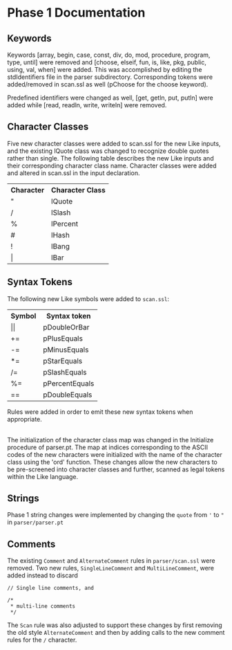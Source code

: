 # Phase 1 Documentation

## Keywords

Keywords [array, begin, case, const, div, do, mod, procedure, program, type, until] were removed and [choose, elseif, fun, is, like, pkg, public, using, val, when] were added. This was accomplished by editing the stdIdentifiers file in the parser subdirectory. Corresponding tokens were added/removed in scan.ssl as well (pChoose for the choose keyword).

Predefined identifiers were changed as well, [get, getln, put, putln] were added while [read, readln, write, writeln] were removed.

## Character Classes

Five new character classes were added to scan.ssl for the new Like inputs, and the existing lQuote class was changed to recognize double quotes rather than single. The following table describes the new Like inputs and their corresponding character class name. Character classes were added and altered in scan.ssl in the input declaration. 
<table>
<tr>
<th>Character</th>
<th>Character Class</th>
</tr>

<tr>
<td>"</td>
<td>lQuote</td>
</tr>

<tr>
<td>/</td>
<td>lSlash</td>
</tr>

<tr>
<td>%</td>
<td>lPercent</td>
</tr>

<tr>
<td>#</td>
<td>lHash</td>
</tr>

<tr>
<td>!</td>
<td>lBang</td>
</tr>

<tr>
<td>|</td>
<td>lBar</td>
</tr>
</table>

## Syntax Tokens
The following new Like symbols were added to `scan.ssl`:
<table>
<tr>
<th>Symbol</th>
<th>Syntax token</th>
</tr>

<tr>
<td>||</td>
<td>pDoubleOrBar</td>
</tr>

<tr>
<td>+=</td>
<td>pPlusEquals</td>
</tr>

<tr>
<td>-=</td>
<td>pMinusEquals</td>
</tr>

<tr>
<td>*=</td>
<td>pStarEquals</td>
</tr>

<tr>
<td>/=</td>
<td>pSlashEquals</td>
</tr>

<tr>
<td>%=</td>
<td>pPercentEquals</td>
</tr>

<tr>
<td>==</td>
<td>pDoubleEquals</td>
</tr>
</table>
Rules were added in order to emit these new syntax tokens when appropriate.
<br>
<br>

The initialization of the character class map was changed in the Initialize procedure of parser.pt. The map at indices corresponding to the ASCII codes of the new characters were initialized with the name of the character class using the 'ord' function. These changes allow the new characters to be pre-screened into character classes and further, scanned as legal tokens within the Like language. 

## Strings

Phase 1 string changes were implemented by changing the `quote` from `'` to `"` in `parser/parser.pt`

## Comments

The existing `Comment` and `AlternateComment` rules in `parser/scan.ssl` were removed. Two new rules, `SingleLineComment` and `MultiLineComment`, were added instead to discard

```like
// Single line comments, and

/*
 * multi-line comments
 */
```

The `Scan` rule was also adjusted to support these changes by first removing the old style `AlternateComment` and then by adding calls to the new comment rules for the `/` character.
